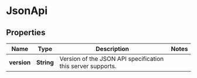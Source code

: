 

# JsonApi


## Properties

| Name | Type | Description | Notes |
|------------ | ------------- | ------------- | -------------|
|**version** | **String** | Version of the JSON API specification this server supports. |  |



